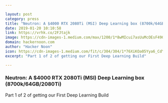 ```yaml
---

layout: post
category: press
title: "Neutron: A $4000 RTX 2080Ti (MSI) Deep Learning box (8700k/64GB/2080Ti)"
date: 2019-01-20 10:10:58
link: https://vrhk.co/2FJtajk
image: https://cdn-images-1.medium.com/max/1200/1*8wMIcui7asUuMcOEsF490w.jpeg
domain: hackernoon.com
author: "Hacker Noon"
icon: https://cdn-images-1.medium.com/fit/c/304/304/1*76XiKOa05Yya6_CdYX8pVg.jpeg
excerpt: "Part 1 of 2 of getting our First Deep Learning Build"

---
```


### Neutron: A $4000 RTX 2080Ti (MSI) Deep Learning box (8700k/64GB/2080Ti)

Part 1 of 2 of getting our First Deep Learning Build